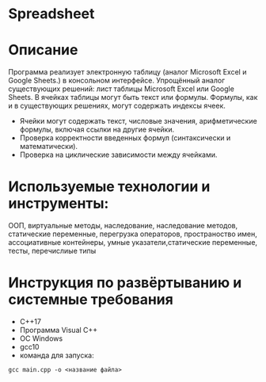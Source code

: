 # Spreadsheet

# Описание
Программа реализует электронную таблицу (аналог Microsoft Excel и Google Sheets.) в консольном интерфейсе. Упрощённый аналог существующих решений: лист таблицы Microsoft Excel или Google Sheets. В ячейках таблицы могут быть текст или формулы. Формулы, как и в существующих решениях, могут содержать индексы ячеек.
* Ячейки могут содержать текст, числовые значения, арифметические формулы, включая ссылки на другие ячейки.
* Проверка корректности введенных формул (синтаксически и математически).
* Проверка на циклические зависимости между ячейками.

# Используемые технологии и инструменты:
ООП, виртуальные методы, наследование, наследование методов, статические переменные, перегрузка операторов, пространоство имен, ассоциативные контейнеры, умные указатели,статические переменные, тесты, перечислиые типы 


# Инструкция по развёртыванию и системные требования
* С++17
* Программа Visual C++ 
* ОС Windows 
* gcc10
* команда для запуска:
```
gcc main.cpp -o <название файла>
```
